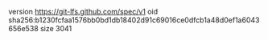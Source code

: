 version https://git-lfs.github.com/spec/v1
oid sha256:b1230fcfaa1576bb0bd1db18402d91c69016ce0dfcb1a48d0ef1a6043656e538
size 3041
